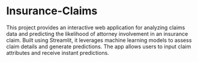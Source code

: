 # Insurance-Claims
This project provides an interactive web application for analyzing claims data and predicting the likelihood of attorney involvement in an insurance claim. Built using Streamlit, it leverages machine learning models to assess claim details and generate predictions. The app allows users to input claim attributes and receive instant predictions.
